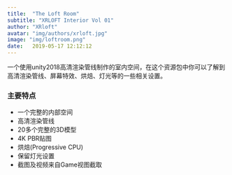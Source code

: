 ```yaml
---
title:  "The Loft Room"
subtitle: "XRLOFT Interior Vol 01"
author: "XRloft"
avatar: "img/authors/xrloft.jpg"
image: "img/loftroom.png"
date:   2019-05-17 12:12:12
---
```


一个使用unity2018高清渲染管线制作的室内空间，在这个资源包中你可以了解到高清渲染管线、屏幕特效、烘焙、灯光等的一些相关设置。

### 主要特点

- 一个完整的内部空间
-  高清渲染管线
- 20多个完整的3D模型
-  4K PBR贴图
-  烘焙(Progressive CPU)
-  保留灯光设置
-  截图及视频来自Game视图截取